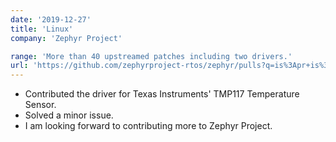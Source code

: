 ```yaml
---
date: '2019-12-27'
title: 'Linux'
company: 'Zephyr Project'

range: 'More than 40 upstreamed patches including two drivers.'
url: 'https://github.com/zephyrproject-rtos/zephyr/pulls?q=is%3Apr+is%3Aclosed+author%3Apuranjaymohan'
---
```


- Contributed the driver for Texas Instruments' TMP117 Temperature Sensor.
- Solved a minor issue.
- I am looking forward to contributing more to Zephyr Project.
